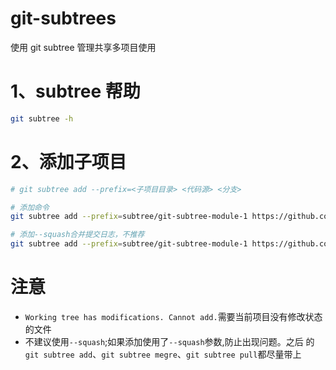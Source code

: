 # git-subtrees

使用 git subtree 管理共享多项目使用

# 1、subtree 帮助

```sh
git subtree -h
```

# 2、添加子项目

```sh
# git subtree add --prefix=<子项目目录> <代码源> <分支>

# 添加命令
git subtree add --prefix=subtree/git-subtree-module-1 https://github.com/kinvirgo/git-subtree-module-1.git main

# 添加--squash合并提交日志，不推荐
git subtree add --prefix=subtree/git-subtree-module-1 https://github.com/kinvirgo/git-subtree-module-1.git main --squash
```

# 注意

-   `Working tree has modifications. Cannot add.`需要当前项目没有修改状态的文件
-   不建议使用`--squash`;如果添加使用了`--squash`参数,防止出现问题。之后
    的`git subtree add`、`git subtree megre`、`git subtree pull`都尽量带上

